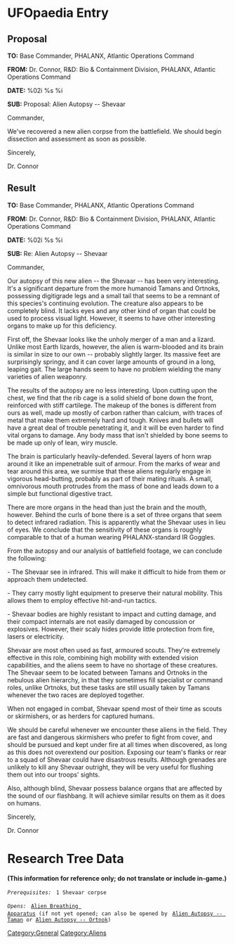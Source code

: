 # UFOpaedia Entry

## Proposal

**TO:** Base Commander, PHALANX, Atlantic Operations Command

**FROM:** Dr. Connor, R&D: Bio & Containment Division, PHALANX, Atlantic
Operations Command

**DATE:** %02i %s %i

**SUB:** Proposal: Alien Autopsy -- Shevaar

Commander,

We've recovered a new alien corpse from the battlefield. We should begin
dissection and assessment as soon as possible.

Sincerely,

Dr. Connor

## Result

**TO:** Base Commander, PHALANX, Atlantic Operations Command

**FROM:** Dr. Connor, R&D: Bio & Containment Division, PHALANX, Atlantic
Operations Command

**DATE:** %02i %s %i

**SUB:** Re: Alien Autopsy -- Shevaar

Commander,

Our autopsy of this new alien -- the Shevaar -- has been very
interesting. It's a significant departure from the more humanoid Tamans
and Ortnoks, possessing digitigrade legs and a small tail that seems to
be a remnant of this species's continuing evolution. The creature also
appears to be completely blind. It lacks eyes and any other kind of
organ that could be used to process visual light. However, it seems to
have other interesting organs to make up for this deficiency.

First off, the Shevaar looks like the unholy merger of a man and a
lizard. Unlike most Earth lizards, however, the alien is warm-blooded
and its brain is similar in size to our own -- probably slightly larger.
Its massive feet are surprisingly springy, and it can cover large
amounts of ground in a long, leaping gait. The large hands seem to have
no problem wielding the many varieties of alien weaponry.

The results of the autopsy are no less interesting. Upon cutting upon
the chest, we find that the rib cage is a solid shield of bone down the
front, reinforced with stiff cartilege. The makeup of the bones is
different from ours as well, made up mostly of carbon rather than
calcium, with traces of metal that make them extremely hard and tough.
Knives and bullets will have a great deal of trouble penetrating it, and
it will be even harder to find vital organs to damage. Any body mass
that isn't shielded by bone seems to be made up only of lean, wiry
muscle.

The brain is particularly heavily-defended. Several layers of horn wrap
around it like an impenetrable suit of armour. From the marks of wear
and tear around this area, we surmise that these aliens regularly engage
in vigorous head-butting, probably as part of their mating rituals. A
small, omnivorous mouth protrudes from the mass of bone and leads down
to a simple but functional digestive tract.

There are more organs in the head than just the brain and the mouth,
however. Behind the curls of bone there is a set of three organs that
seem to detect infrared radiation. This is apparently what the Shevaar
uses in lieu of eyes. We conclude that the sensitivity of these organs
is roughly comparable to that of a human wearing PHALANX-standard IR
Goggles.

From the autopsy and our analysis of battlefield footage, we can
conclude the following:

\- The Shevaar see in infrared. This will make it difficult to hide from
them or approach them undetected.

\- They carry mostly light equipment to preserve their natural mobility.
This allows them to employ effective hit-and-run tactics.

\- Shevaar bodies are highly resistant to impact and cutting damage, and
their compact internals are not easily damaged by concussion or
explosives. However, their scaly hides provide little protection from
fire, lasers or electricity.

Shevaar are most often used as fast, armoured scouts. They're extremely
effective in this role, combining high mobility with extended vision
capabilities, and the aliens seem to have no shortage of these
creatures. The Shevaar seem to be located between Tamans and Ortnoks in
the nebulous alien hierarchy, in that they sometimes fill specialist or
command roles, unlike Ortnoks, but these tasks are still usually taken
by Tamans whenever the two races are deployed together.

When not engaged in combat, Shevaar spend most of their time as scouts
or skirmishers, or as herders for captured humans.

We should be careful whenever we encounter these aliens in the field.
They are fast and dangerous skirmishers who prefer to fight from cover,
and should be pursued and kept under fire at all times when discovered,
as long as this does not overextend our position. Exposing our team's
flanks or rear to a squad of Shevaar could have disastrous results.
Although grenades are unlikely to kill any Shevaar outright, they will
be very useful for flushing them out into our troops' sights.

Also, although blind, Shevaar possess balance organs that are affected
by the sound of our flashbang. It will achieve similar results on them
as it does on humans.

Sincerely,

Dr. Connor

# Research Tree Data

**(This information for reference only; do not translate or include
in-game.)**

*`Prerequisites:`*
` 1 Shevaar corpse`

*`Opens:`*
` `[`Alien Breathing Apparatus`](Research/Alien_Breathing_Apparatus "wikilink")` (if not yet opened; can also be opened by`
` `[`Alien Autopsy -- Taman`](Aliens/Taman "wikilink")` or `[`Alien Autopsy -- Ortnok`](Aliens/Ortnok "wikilink")`)`

[Category:General](Category:General "wikilink")
[Category:Aliens](Category:Aliens "wikilink")